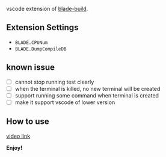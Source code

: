 
vscode extension of [blade-build](https://github.com/chen3feng/blade-build).

## Extension Settings

* `BLADE.CPUNum`
* `BLADE.DumpCompileDB`

## known issue

- [ ] cannot stop running test clearly
- [ ] when the terminal is killed, no new terminal will be created
- [ ] support running some command when terminal is created
- [ ] make it support vscode of lower version

## How to use

[video link](https://www.bilibili.com/video/BV1EN41117Gj)

**Enjoy!**
